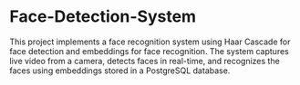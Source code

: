 # Face-Detection-System
This project implements a face recognition system using Haar Cascade for face detection and embeddings for face recognition. The system captures live video from a camera, detects faces in real-time, and recognizes the faces using embeddings stored in a PostgreSQL database.
